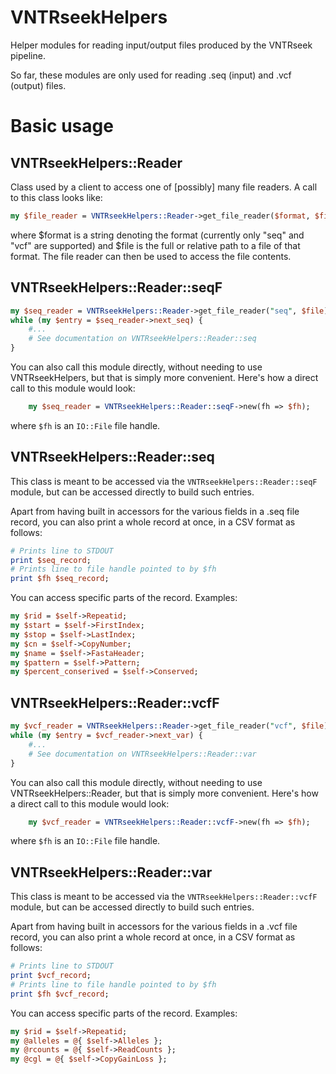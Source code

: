 # VNTRseekHelpers

Helper modules for reading input/output files produced by the VNTRseek
pipeline.

So far, these modules are only used for reading .seq (input) and .vcf
(output) files.

# Basic usage

## VNTRseekHelpers::Reader

Class used by a client to access one of [possibly] many
file readers. A call to this class looks like:

```perl
my $file_reader = VNTRseekHelpers::Reader->get_file_reader($format, $file)
```

where $format is a string denoting the format (currently only "seq"
and "vcf" are supported) and $file is the full or relative path to a
file of that format. The file reader can then be used to access the
file contents.

## VNTRseekHelpers::Reader::seqF

```perl
my $seq_reader = VNTRseekHelpers::Reader->get_file_reader("seq", $file);
while (my $entry = $seq_reader->next_seq) {
    #...
    # See documentation on VNTRseekHelpers::Reader::seq
}
```

You can also call this module directly, without needing to use
VNTRseekHelpers, but that is simply more convenient. Here's how a
direct call to this module would look:

```perl
    my $seq_reader = VNTRseekHelpers::Reader::seqF->new(fh => $fh);
```

where `$fh` is an `IO::File` file handle.

## VNTRseekHelpers::Reader::seq

This class is meant to be accessed via the `VNTRseekHelpers::Reader::seqF`
module, but can be accessed directly to build such entries.

Apart from having built in accessors for the various fields in a
.seq file record, you can also print a whole record at once,
in a CSV format as follows:

```perl
# Prints line to STDOUT
print $seq_record;
# Prints line to file handle pointed to by $fh
print $fh $seq_record;
```

You can access specific parts of the record. Examples:

```perl
my $rid = $self->Repeatid;
my $start = $self->FirstIndex;
my $stop = $self->LastIndex;
my $cn = $self->CopyNumber;
my $name = $self->FastaHeader;
my $pattern = $self->Pattern;
my $percent_conserived = $self->Conserved;
```

## VNTRseekHelpers::Reader::vcfF

```perl
my $vcf_reader = VNTRseekHelpers::Reader->get_file_reader("vcf", $file);
while (my $entry = $vcf_reader->next_var) {
    #...
    # See documentation on VNTRseekHelpers::Reader::var
}
```

You can also call this module directly, without needing to use
VNTRseekHelpers::Reader, but that is simply more convenient. Here's how a
direct call to this module would look:

```perl
    my $vcf_reader = VNTRseekHelpers::Reader::vcfF->new(fh => $fh);
```

where `$fh` is an `IO::File` file handle.

## VNTRseekHelpers::Reader::var

This class is meant to be accessed via the `VNTRseekHelpers::Reader::vcfF`
module, but can be accessed directly to build such entries.

Apart from having built in accessors for the various fields in a
.vcf file record, you can also print a whole record at once,
in a CSV format as follows:

```perl
# Prints line to STDOUT
print $vcf_record;
# Prints line to file handle pointed to by $fh
print $fh $vcf_record;
```

You can access specific parts of the record. Examples:

```perl
my $rid = $self->Repeatid;
my @alleles = @{ $self->Alleles };
my @rcounts = @{ $self->ReadCounts };
my @cgl = @{ $self->CopyGainLoss };
```
